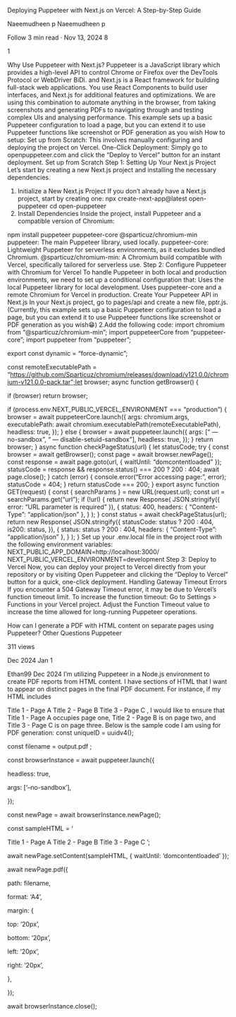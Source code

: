 Deploying Puppeteer with Next.js on Vercel: A Step-by-Step Guide

Naeemudheen p
Naeemudheen p

Follow
3 min read
·
Nov 13, 2024
8

1


Why Use Puppeteer with Next.js?
Puppeteer is a JavaScript library which provides a high-level API to control Chrome or Firefox over the DevTools Protocol or WebDriver BiDi. and
Next.js is a React framework for building full-stack web applications. You use React Components to build user interfaces, and Next.js for additional features and optimizations.
We are using this combination to automate anything in the browser, from taking screenshots and generating PDFs to navigating through and testing complex UIs and analysing performance.
This example sets up a basic Puppeteer configuration to load a page, but you can extend it to use Puppeteer functions like screenshot or PDF generation as you wish
How to setup:
Set up from Scratch: This involves manually configuring and deploying the project on Vercel.
One-Click Deployment: Simply go to openpuppeteer.com and click the “Deploy to Vercel” button for an instant deployment.
Set up from Scratch
Step 1: Setting Up Your Next.js Project
Let’s start by creating a new Next.js project and installing the necessary dependencies.
1. Initialize a New Next.js Project
If you don’t already have a Next.js project, start by creating one:
npx create-next-app@latest open-puppeteer
cd open-puppeteer
2. Install Dependencies
Inside the project, install Puppeteer and a compatible version of Chromium:

npm install puppeteer puppeteer-core @sparticuz/chromium-min
puppeteer: The main Puppeteer library, used locally.
puppeteer-core: Lightweight Puppeteer for serverless environments, as it excludes bundled Chromium.
@sparticuz/chromium-min: A Chromium build compatible with Vercel, specifically tailored for serverless use.
Step 2: Configure Puppeteer with Chromium for Vercel
To handle Puppeteer in both local and production environments, we need to set up a conditional configuration that:
Uses the local Puppeteer library for local development.
Uses puppeteer-core and a remote Chromium for Vercel in production.
Create Your Puppeteer API in Next.js
In your Next.js project, go to pages/api and create a new file, pptr.js.(Currently, this example sets up a basic Puppeteer configuration to load a page, but you can extend it to use Puppeteer functions like screenshot or PDF generation as you wish😁)
2.Add the following code:
import chromium from “@sparticuz/chromium-min”;
import puppeteerCore from “puppeteer-core”;
import puppeteer from “puppeteer”;

export const dynamic = “force-dynamic”;

const remoteExecutablePath =
 “https://github.com/Sparticuz/chromium/releases/download/v121.0.0/chromium-v121.0.0-pack.tar";let browser;
async function getBrowser() {

 if (browser) return browser;

if (process.env.NEXT_PUBLIC_VERCEL_ENVIRONMENT === “production”) {
 browser = await puppeteerCore.launch({
 args: chromium.args,
 executablePath: await chromium.executablePath(remoteExecutablePath),
 headless: true,
 });
 } else {
 browser = await puppeteer.launch({
 args: [“ — no-sandbox”, “ — disable-setuid-sandbox”],
 headless: true,
 });
 }
 return browser;
}
async function checkPageStatus(url) {
 let statusCode;
 try {
 const browser = await getBrowser();
 const page = await browser.newPage();
 const response = await page.goto(url, { waitUntil: “domcontentloaded” });
 statusCode = response && response.status() === 200 ? 200 : 404;
 await page.close();
 } catch (error) {
 console.error(“Error accessing page:”, error);
 statusCode = 404;
 }
 return statusCode === 200;
}
export async function GET(request) {
 const { searchParams } = new URL(request.url);
 const url = searchParams.get(“url”);
 if (!url) {
 return new Response(
 JSON.stringify({ error: “URL parameter is required” }),
 {
 status: 400,
 headers: { “Content-Type”: “application/json” },
 }
 );
 }
 const status = await checkPageStatus(url);
 return new Response(
 JSON.stringify({
 statusCode: status ? 200 : 404,
 is200: status,
 }),
 {
 status: status ? 200 : 404,
 headers: { “Content-Type”: “application/json” },
 }
 );
}
Set up your .env.local file in the project root with the following environment variables:
NEXT_PUBLIC_APP_DOMAIN=http://localhost:3000/
NEXT_PUBLIC_VERCEL_ENVIRONMENT=development
Step 3: Deploy to Vercel
Now, you can deploy your project to Vercel directly from your repository or by visiting Open Puppeteer and clicking the “Deploy to Vercel” button for a quick, one-click deployment.
Handling Gateway Timeout Errors
If you encounter a 504 Gateway Timeout error, it may be due to Vercel’s function timeout limit. To increase the function timeout:
Go to Settings > Functions in your Vercel project.
Adjust the Function Timeout value to increase the time allowed for long-running Puppeteer operations.

How can I generate a PDF with HTML content on separate pages using Puppeteer?
Other Questions
Puppeteer

311
views
 
 
 
 
 
Dec 2024
Jan 1
 
Ethan99
Dec 2024
I’m utilizing Puppeteer in a Node.js environment to create PDF reports from HTML content. I have sections of HTML that I want to appear on distinct pages in the final PDF document. For instance, if my HTML includes

Title 1 - Page A
Title 2 - Page B
Title 3 - Page C
, I would like to ensure that Title 1 - Page A occupies page one, Title 2 - Page B is on page two, and Title 3 - Page C is on page three. Below is the sample code I am using for PDF generation:
const uniqueID = uuidv4();

const filename = 
output.pdf
;

const browserInstance = await puppeteer.launch({

headless: true,

args: [‘–no-sandbox’],

});

const newPage = await browserInstance.newPage();

const sampleHTML = ‘

Title 1 - Page A
Title 2 - Page B
Title 3 - Page C
’;

await newPage.setContent(sampleHTML, { waitUntil: ‘domcontentloaded’ });

await newPage.pdf({

path: filename,

format: ‘A4’,

margin: {

top: ‘20px’,

bottom: ‘20px’,

left: ‘20px’,

right: ‘20px’,

},

});

await browserInstance.close();
